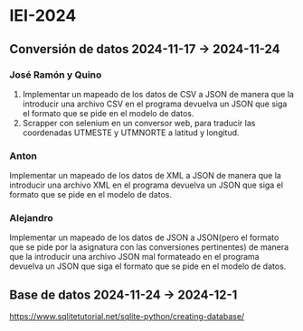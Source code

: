 # IEI-2024
## Conversión de datos 2024-11-17 -> 2024-11-24
### José Ramón y Quino
1. Implementar un mapeado de los datos de CSV a JSON de manera que la introducir una archivo CSV en el programa devuelva un JSON que siga el formato que se pide en el modelo de datos.
2. Scrapper con selenium en un conversor web, para traducir las coordenadas UTMESTE y UTMNORTE a latitud y longitud.
### Anton
Implementar un mapeado de los datos de XML a JSON de manera que la introducir una archivo XML en el programa devuelva un JSON que siga el formato que se pide en el modelo de datos.

### Alejandro
Implementar un mapeado de los datos de JSON a JSON(pero el formato que se pide por la asignatura con las conversiones pertinentes) de manera que la introducir una archivo JSON mal formateado en el programa devuelva un JSON que siga el formato que se pide en el modelo de datos.

## Base de datos 2024-11-24 -> 2024-12-1 
https://www.sqlitetutorial.net/sqlite-python/creating-database/
